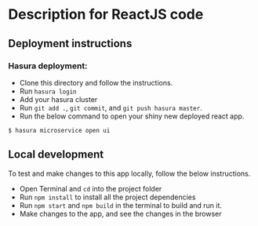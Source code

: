 # Description for ReactJS code


## Deployment instructions

### Hasura deployment:

* Clone this directory and follow the instructions.
* Run `hasura login`
* Add your hasura cluster 
* Run `git add .`, `git commit`, and `git push hasura master`.
* Run the below command to open your shiny new deployed react app.
``` shell
$ hasura microservice open ui
```

## Local development

To test and make changes to this app locally, follow the below instructions.
* Open Terminal and `cd` into the project folder
* Run `npm install` to install all the project dependencies
* Run `npm start` and `npm build` in the terminal to build and run it.
* Make changes to the app, and see the changes in the browser


